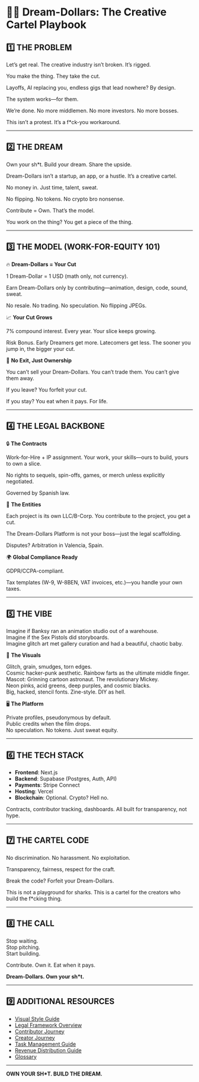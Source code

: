 # 🏴‍☠️ Dream-Dollars: The Creative Cartel Playbook

## 1️⃣ THE PROBLEM

Let’s get real. The creative industry isn’t broken. It’s rigged.

You make the thing. They take the cut.

Layoffs, AI replacing you, endless gigs that lead nowhere? By design.

The system works—for them.

We’re done. No more middlemen. No more investors. No more bosses.

This isn’t a protest. It’s a f*ck-you workaround.

---

## 2️⃣ THE DREAM

Own your sh*t. Build your dream. Share the upside.

Dream-Dollars isn’t a startup, an app, or a hustle. It’s a creative cartel.

No money in. Just time, talent, sweat.

No flipping. No tokens. No crypto bro nonsense.

Contribute = Own. That’s the model.

You work on the thing? You get a piece of the thing.

---

## 3️⃣ THE MODEL (WORK-FOR-EQUITY 101)

🔥 **Dream-Dollars = Your Cut**

1 Dream-Dollar = 1 USD (math only, not currency).

Earn Dream-Dollars only by contributing—animation, design, code, sound, sweat.

No resale. No trading. No speculation. No flipping JPEGs.

📈 **Your Cut Grows**

7% compound interest. Every year. Your slice keeps growing.

Risk Bonus. Early Dreamers get more. Latecomers get less. The sooner you jump in, the bigger your cut.

🛑 **No Exit, Just Ownership**

You can’t sell your Dream-Dollars. You can’t trade them. You can’t give them away.

If you leave? You forfeit your cut.

If you stay? You eat when it pays. For life.

---

## 4️⃣ THE LEGAL BACKBONE

🔒 **The Contracts**

Work-for-Hire + IP assignment. Your work, your skills—ours to build, yours to own a slice.

No rights to sequels, spin-offs, games, or merch unless explicitly negotiated.

Governed by Spanish law.

📜 **The Entities**

Each project is its own LLC/B-Corp. You contribute to the project, you get a cut.

The Dream-Dollars Platform is not your boss—just the legal scaffolding.

Disputes? Arbitration in Valencia, Spain.

🌍 **Global Compliance Ready**

GDPR/CCPA-compliant.

Tax templates (W-9, W-8BEN, VAT invoices, etc.)—you handle your own taxes.

---

## 5️⃣ THE VIBE

Imagine if Banksy ran an animation studio out of a warehouse.  
Imagine if the Sex Pistols did storyboards.  
Imagine glitch art met gallery curation and had a beautiful, chaotic baby.

🎨 **The Visuals**

Glitch, grain, smudges, torn edges.  
Cosmic hacker-punk aesthetic. Rainbow farts as the ultimate middle finger.  
Mascot: Grinning cartoon astronaut. The revolutionary Mickey.  
Neon pinks, acid greens, deep purples, and cosmic blacks.  
Big, hacked, stencil fonts. Zine-style. DIY as hell.

🖥️ **The Platform**

Private profiles, pseudonymous by default.  
Public credits when the film drops.  
No speculation. No tokens. Just sweat equity.

---

## 6️⃣ THE TECH STACK

- **Frontend**: Next.js
- **Backend**: Supabase (Postgres, Auth, API)
- **Payments**: Stripe Connect
- **Hosting**: Vercel
- **Blockchain**: Optional. Crypto? Hell no.

Contracts, contributor tracking, dashboards. All built for transparency, not hype.

---

## 7️⃣ THE CARTEL CODE

No discrimination. No harassment. No exploitation.

Transparency, fairness, respect for the craft.

Break the code? Forfeit your Dream-Dollars.

This is not a playground for sharks. This is a cartel for the creators who build the f*cking thing.

---

## 8️⃣ THE CALL

Stop waiting.  
Stop pitching.  
Start building.

Contribute. Own it. Eat when it pays.

**Dream-Dollars. Own your sh*t.**

---

## 9️⃣ ADDITIONAL RESOURCES

- [Visual Style Guide](visual-style-guide.md)
- [Legal Framework Overview](legal-framework-overview.md)
- [Contributor Journey](contributor-journey.md)
- [Creator Journey](creator-journey.md)
- [Task Management Guide](task-management-guide.md)
- [Revenue Distribution Guide](revenue-distribution-guide.md)
- [Glossary](glossary.md)

---

**OWN YOUR SH*T. BUILD THE DREAM.**
